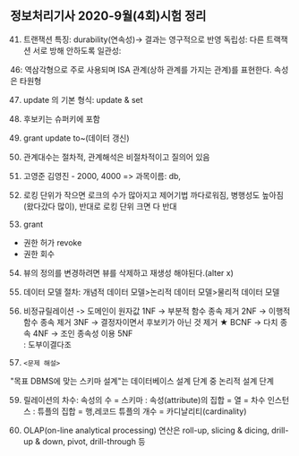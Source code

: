 ## 정보처리기사 2020-9월(4회)시험 정리

41. 트랜잭션 특징: durability(연속성)-> 결과는 영구적으로 반영
독립성: 다른 트랙잭션 서로 방해 안하도록
일관성:

46: 역삼각형으로 주로 사용되며 ISA 관계(상하 관계를 가지는 관계)를 표현한다. 속성은 타원형

47. update 의 기본 형식: update & set

48. 후보키는 슈퍼키에 포함

49. grant update to~(데이터 갱신)

50. 관계대수는 절차적, 관계해석은 비절차적이고 질의어 있음

51. 고영준 김영진 - 2000, 4000 => 과목이름: db, 

52. 로킹 단위가 작으면 로크의 수가 많아지고 제어기법 까다로워짐, 병행성도 높아짐(왔다갔다 많이), 반대로 로킹 단위 크면 다 반대

53. grant
- 권한 허가
revoke
- 권한 회수

54. 뷰의 정의를 변경하려면 뷰를 삭제하고 재생성 해야된다.(alter x)
55. 데이터 모델 절차: 개념적 데이터 모델>논리적 데이터 모델>물리적 데이터 모델
56. 비정규릴레이션 -> 도메인이 원자값
1NF            -> 부분적 함수 종속 제거
2NF            -> 이행적 함수 종속 제거
3NF            -> 결정자이면서 후보키가 아닌 것 제거 ★
BCNF           -> 다치 종속
4NF            -> 조인 종속성 이용
5NF    
: 도부이결다조

58. 	<문제 해설>
"목표 DBMS에 맞는 스키마 설계"는 데이터베이스 설계 단계 중 논리적 설계 단계

59. 릴레이션의 차수: 속성의 수 = 스키마 : 속성(attribute)의 집합 = 열 = 차수
인스턴스 : 튜플의 집합 = 행,레코드
튜플의 개수 = 카디날리티(cardinality)

60. OLAP(on-line analytical processing) 연산은 roll-up, slicing & dicing, drill-up & down, pivot, drill-through 등
